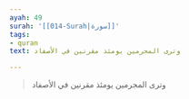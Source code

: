 ```yaml
---
ayah: 49
surah: '[[014-Surah|سورة]]'
tags:
- quran
text: وترى المجرمين يومئذ مقرنين في الأصفاد

---
```

> وترى المجرمين يومئذ مقرنين في الأصفاد
